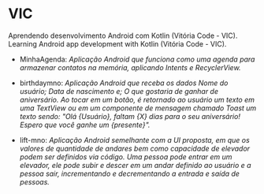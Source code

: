 # VIC
Aprendendo desenvolvimento Android com Kotlin (Vitória Code - VIC).
Learning Android app development with Kotlin (Vitória Code - VIC).

- MinhaAgenda: <i> Aplicação Android que funciona como uma agenda para armazenar contatos na memória, aplicando Intents e RecyclerView. </i>

- birthdaymno: <i>Aplicação Android que receba os dados
Nome do usuário;
Data de nascimento e;
O que gostaria de ganhar de aniversário.
Ao tocar em um botão, é retornado ao usuário um texto em uma TextView ou em um componente de mensagem chamado Toast um texto sendo: "Olá {Usuário}, faltam {X} dias para o seu aniversário! Espero que você ganhe um {presente}".</i>

- lift-mno: <i>Aplicação Android semelhante com a UI proposta, em que os valores de quantidade de andares bem como capacidade de elevador podem ser definidos via código.
Uma pessoa pode entrar em um elevador, ele pode subir e descer em um andar definido ao usuário e a pessoa sair, incrementando e decrementando a entrada e saída de pessoas.</i>


